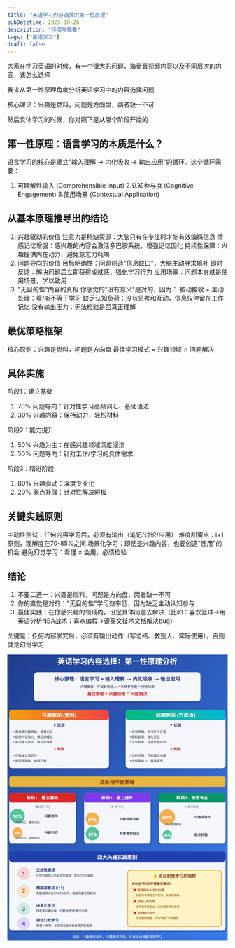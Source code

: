 ```yaml
---
title: "英语学习内容选择的第一性原理"
pubDatetime: 2025-10-26
description: "待填写摘要"
tags: ["英语学习"]
draft: false
---
```


大家在学习英语的时候，有一个很大的问题，海量音视频内容以及不同层次的内容，该怎么选择

我来从第一性原理角度分析英语学习中的内容选择问题

核心理论：兴趣是燃料，问题是方向盘，两者缺一不可

然后具体学习的时候，你对照下是从哪个阶段开始的

## 第一性原理：语言学习的本质是什么？

语言学习的核心是建立"输入理解 → 内化吸收 → 输出应用"的循环。这个循环需要：

1. 可理解性输入 (Comprehensible Input) 2.认知参与度 (Cognitive Engagement) 3.使用场景 (Contextual Application)

## 从基本原理推导出的结论

1. 兴趣驱动的价值
   注意力是稀缺资源：大脑只有在专注时才能有效编码信息
   情感记忆增强：感兴趣的内容会激活多巴胺系统，增强记忆固化
   持续性保障：兴趣提供内在动力，避免意志力耗竭
2. 问题导向的价值
   目标明确性：问题创造"信息缺口"，大脑主动寻求填补
   即时反馈：解决问题后立即获得成就感，强化学习行为
   应用场景：问题本身就是使用场景，学以致用
3. "无目的性"内容的真相 你感觉的"没有意义"是对的，因为：
   被动接收 ≠ 主动处理：看/听不等于学习
   缺乏认知负荷：没有思考和互动，信息仅停留在工作记忆
   没有输出压力：无法检验是否真正理解

## 最优策略框架

核心原则：兴趣是燃料，问题是方向盘
最佳学习模式 = 兴趣领域 ∩ 问题解决

## 具体实施

阶段1：建立基础

1.  70% 问题导向：针对性学习高频词汇、基础语法
2.  30% 兴趣内容：保持动力，轻松材料

阶段2：能力提升

1.  50% 兴趣为主：在感兴趣领域深度浸泡
2.  50% 问题导向：针对工作/学习的具体需求

阶段3：精进阶段

1.  80% 兴趣驱动：深度专业化
2.  20% 弱点补强：针对性解决短板

## 关键实践原则

主动性测试：任何内容学习后，必须有输出（笔记/讨论/应用）
难度甜蜜点：i+1原则，理解度在70-85%之间
场景化学习：即使是兴趣内容，也要创造"使用"的机会
避免幻觉学习：看懂 ≠ 会用，必须检验

## 结论

1. 不要二选一：兴趣是燃料，问题是方向盘，两者缺一不可
2. 你的直觉是对的："无目的性"学习效率低，因为缺乏主动认知参与
3. 最佳实践：在你感兴趣的领域内，设定具体问题去解决（比如：喜欢篮球→用英语分析NBA战术；喜欢编程→读英文技术文档解决bug）

关键是：任何内容学完后，必须有输出动作（写总结、教别人、实际使用），否则就是幻觉学习

![first-principle](../../assets/english/first-principle.jpeg)
